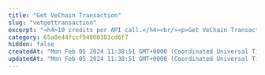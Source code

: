 ```yaml
---
title: "Get VeChain Transaction"
slug: "vetgettransaction"
excerpt: "<h4>10 credits per API call.</h4><br/><p>Get VeChain Transaction by transaction hash.</p>"
category: 65a8e44fccf94800381cd6f7
hidden: false
createdAt: "Mon Feb 05 2024 11:38:51 GMT+0000 (Coordinated Universal Time)"
updatedAt: "Mon Feb 05 2024 11:38:51 GMT+0000 (Coordinated Universal Time)"
---
```

